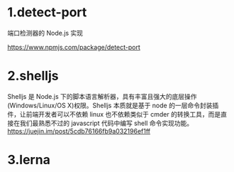 # 1.detect-port

端口检测器的 Node.js 实现

https://www.npmjs.com/package/detect-port

# 2.shelljs

Shelljs 是 Node.js 下的脚本语言解析器，具有丰富且强大的底层操作(Windows/Linux/OS X)权限。Shelljs 本质就是基于 node 的一层命令封装插件，让前端开发者可以不依赖 linux 也不依赖类似于 cmder 的转换工具，而是直接在我们最熟悉不过的 javascript 代码中编写 shell 命令实现功能。
https://juejin.im/post/5cdb76166fb9a032196ef1ff

# 3.lerna
